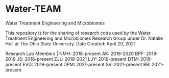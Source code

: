 # Water-TEAM
Water Treatment Engineering and Microbiomes

This repository is for the sharing of research code used by the Water Treatment Engineering and Microbiomes Research Group under Dr. Natalie Hull at The Ohio State University.
Date Created: April 20, 2021

Research Lab Members |
NMH: 2018-present
AK: 2018-2020
BPF: 2018-2019
JS: 2018-present
ZJL: 2018-2021
LJY: 2019-present
DTM: 2019-present
EVD: 2019-present
DPM: 2021-present
SV: 2021-present
BB: 2021-present
